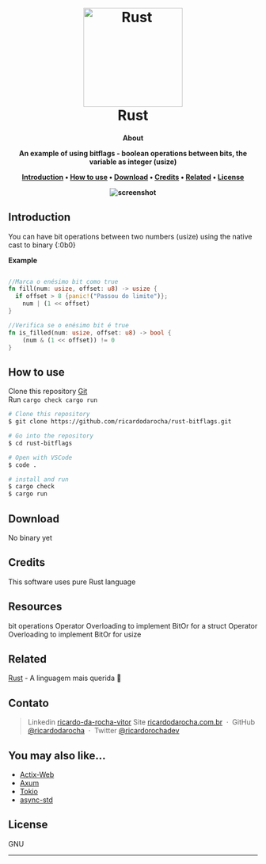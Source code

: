 
<h1 align="center">
  <br>
  <a href="http://www.ricardodarocha.com.br"><img src="https://styles.redditmedia.com/t5_2s7lj/styles/communityIcon_pjg3ktzyju771.png" alt="Rust" width="200"></a>
  <br>
  Rust
  <br>
</h1>

<h4 align="center">About  </p>
An example of using bitflags - boolean operations between bits, the variable as integer (usize)



<p align="center">
  <a href="#introdução">Introduction</a> •
  <a href="#como-usar">How to use</a> •
  <a href="#download">Download</a> •
  <a href="#credits">Credits</a> •
  <a href="#related">Related</a> •
  <a href="#license">License</a>
</p>

![screenshot](img/screenshot.gif)

## Introduction

You can have bit operations between two numbers (usize) using the native cast to binary {:0b0}

**Example**
```rust

//Marca o enésimo bit como true
fn fill(num: usize, offset: u8) -> usize {
  if offset > 8 {panic!("Passou do limite")};
    num | (1 << offset)
}

//Verifica se o enésimo bit é true
fn is_filled(num: usize, offset: u8) -> bool {
    (num & (1 << offset)) != 0
}

```

## How to use

Clone this repository [Git](https://github.com/ricardodarocha/rust-bitflags.git)   
Run `cargo check cargo run`

```bash
# Clone this repository
$ git clone https://github.com/ricardodarocha/rust-bitflags.git

# Go into the repository
$ cd rust-bitflags

# Open with VSCode
$ code .

# install and run
$ cargo check
$ cargo run 
```

## Download

No binary yet

## Credits

This software uses pure Rust language

## Resources

bit operations
Operator Overloading to implement BitOr for a struct
Operator Overloading to implement BitOr for usize


## Related

[Rust](https://www.rust-lang.org/pt-BR) - A linguagem mais querida 🦀

## Contato

> Linkedin [ricardo-da-rocha-vitor](https://www.linkedin.com/in/ricardo-da-rocha-vitor-a0983932/)
> Site [ricardodarocha.com.br](https://www.ricardodarocha.com.br) &nbsp;&middot;&nbsp;
> GitHub [@ricardodarocha](https://github.com/ricardodarocha) &nbsp;&middot;&nbsp;
> Twitter [@ricardorochadev](https://twitter.com/ricardorochadev)


## You may also like...

- [Actix-Web](https://actix.rs/) 
- [Axum](https://docs.rs/axum/latest/axum/)
- [Tokio](https://github.com/tokio-rs)
- [async-std](https://async.rs/)


## License

GNU


---


